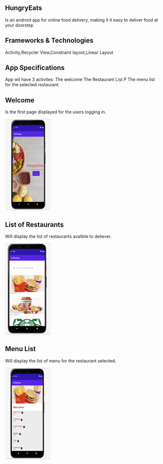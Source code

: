 ## HungryEats
Is an android app for online food delivery, making it it easy to deliver food at your doorstep

## Frameworks & Technologies
Activity,Recycler View,Constraint layout,Linear Layout



## App Specifications

App wil have 3 activites:
The welcome
The Restaurant List P
The menu list for the selected restaurant

## Welcome
Is the first page displayed for the users logging in.
<div>
<img src='screenshots/welcome.png' width = 150 height = 300>&nbsp; &nbsp;
</div>


## List of Restaurants
Will display the list of restaurants avalible to deliever. 
<div>
<img src='screenshots/restaurant.png' width = 150 height = 300>&nbsp; &nbsp;
</div>


## Menu List
Will display the list of menu for the restaurant selected.

<div>
<img src='screenshots/menu.png' width = 150 height = 300>&nbsp; &nbsp;
</div>

